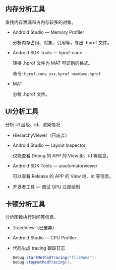 ## 内存分析工具

查找内存泄漏和占内存较多的对象。

* Android Studio — Memory Profiler

  分析内存占用、对象、引用等，导出 .hprof 文件。

* Android SDK Tools — hprof-conv

  转换 .hprof 文件为 MAT 可识别的格式。

  命令: `hprof-conv xxx.hprof newName.hprof`

* MAT

  分析 .hprof 文件。

## UI分析工具

分析 UI 层级、id、渲染情况

* HierarchyViewer（已废弃）

* Android Studio — Layout Inspector

  仅能查看 Debug 的 APP 的 View 树、id 等信息。

* Android SDK Tools — uiautomatorviewer

  可以查看 Release 的 APP 的 View 树、id 等信息。

* 开发者工具 — 调试 GPU 过度绘制

## 卡顿分析工具

分析函数执行时间等信息。

* TraceView（已废弃）

* Android Studio — CPU Profiler

* 代码生成 tracing 跟踪日志

  ```java
  Debug.startMethodTracing("fileName");
  Debug.stopMethodTracing();
  ```